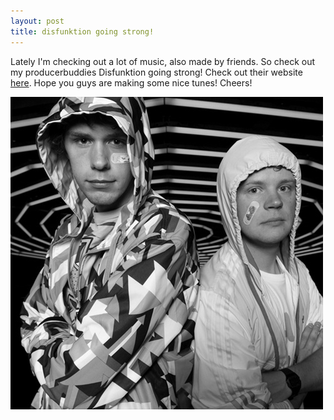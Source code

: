 ```yaml
---
layout: post
title: disfunktion going strong!
---
```

Lately I'm checking out a lot of music, also made by friends. So check out my producerbuddies Disfunktion going strong! Check out their website [here](http://www.myspace.com/disfunktion2\" "\"\""). Hope you guys are making some nice tunes! Cheers!


  

![disfunktion](/public/img/disfunktion.jpg)


  



